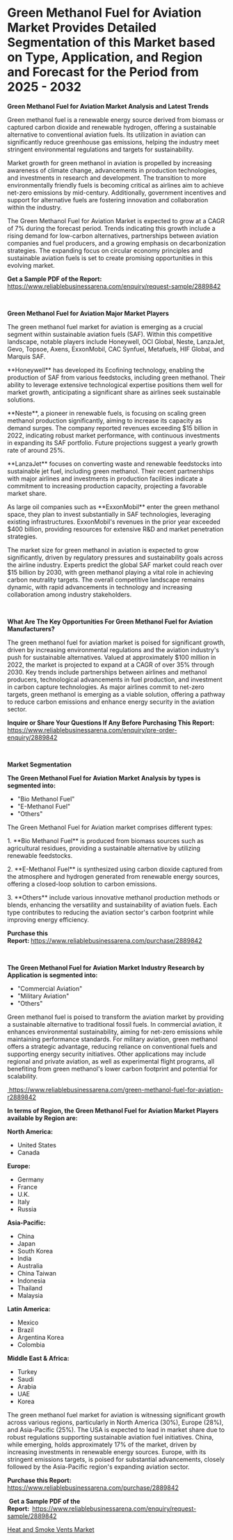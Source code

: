 <p><h1>Green Methanol Fuel for Aviation Market Provides Detailed Segmentation of this Market based on Type, Application, and Region and Forecast for the Period from 2025 - 2032</h1></p><p><strong>Green Methanol Fuel for Aviation Market Analysis and Latest Trends</strong></p>
<p><p>Green methanol fuel is a renewable energy source derived from biomass or captured carbon dioxide and renewable hydrogen, offering a sustainable alternative to conventional aviation fuels. Its utilization in aviation can significantly reduce greenhouse gas emissions, helping the industry meet stringent environmental regulations and targets for sustainability. </p><p>Market growth for green methanol in aviation is propelled by increasing awareness of climate change, advancements in production technologies, and investments in research and development. The transition to more environmentally friendly fuels is becoming critical as airlines aim to achieve net-zero emissions by mid-century. Additionally, government incentives and support for alternative fuels are fostering innovation and collaboration within the industry.</p><p>The Green Methanol Fuel for Aviation Market is expected to grow at a CAGR of 7% during the forecast period. Trends indicating this growth include a rising demand for low-carbon alternatives, partnerships between aviation companies and fuel producers, and a growing emphasis on decarbonization strategies. The expanding focus on circular economy principles and sustainable aviation fuels is set to create promising opportunities in this evolving market.</p></p>
<p><strong>Get a Sample PDF of the Report:&nbsp;</strong> <a href="https://www.reliablebusinessarena.com/enquiry/request-sample/2889842?utm_campaign=2198&utm_medium=2&utm_source=Github&utm_content=ia&utm_term=14032025&utm_id=green-methanol-fuel-for-aviation">https://www.reliablebusinessarena.com/enquiry/request-sample/2889842</a></p>
<p>&nbsp;</p>
<p><strong>Green Methanol Fuel for Aviation Major Market Players</strong></p>
<p><p>The green methanol fuel market for aviation is emerging as a crucial segment within sustainable aviation fuels (SAF). Within this competitive landscape, notable players include Honeywell, OCI Global, Neste, LanzaJet, Gevo, Topsoe, Axens, ExxonMobil, CAC Synfuel, Metafuels, HIF Global, and Marquis SAF.</p><p>**Honeywell** has developed its Ecofining technology, enabling the production of SAF from various feedstocks, including green methanol. Their ability to leverage extensive technological expertise positions them well for market growth, anticipating a significant share as airlines seek sustainable solutions.</p><p>**Neste**, a pioneer in renewable fuels, is focusing on scaling green methanol production significantly, aiming to increase its capacity as demand surges. The company reported revenues exceeding $15 billion in 2022, indicating robust market performance, with continuous investments in expanding its SAF portfolio. Future projections suggest a yearly growth rate of around 25%.</p><p>**LanzaJet** focuses on converting waste and renewable feedstocks into sustainable jet fuel, including green methanol. Their recent partnerships with major airlines and investments in production facilities indicate a commitment to increasing production capacity, projecting a favorable market share.</p><p>As large oil companies such as **ExxonMobil** enter the green methanol space, they plan to invest substantially in SAF technologies, leveraging existing infrastructures. ExxonMobil's revenues in the prior year exceeded $400 billion, providing resources for extensive R&D and market penetration strategies.</p><p>The market size for green methanol in aviation is expected to grow significantly, driven by regulatory pressures and sustainability goals across the airline industry. Experts predict the global SAF market could reach over $15 billion by 2030, with green methanol playing a vital role in achieving carbon neutrality targets. The overall competitive landscape remains dynamic, with rapid advancements in technology and increasing collaboration among industry stakeholders.</p></p>
<p>&nbsp;</p>
<p><strong>What Are The Key Opportunities For Green Methanol Fuel for Aviation Manufacturers?</strong></p>
<p><p>The green methanol fuel for aviation market is poised for significant growth, driven by increasing environmental regulations and the aviation industry's push for sustainable alternatives. Valued at approximately $100 million in 2022, the market is projected to expand at a CAGR of over 35% through 2030. Key trends include partnerships between airlines and methanol producers, technological advancements in fuel production, and investment in carbon capture technologies. As major airlines commit to net-zero targets, green methanol is emerging as a viable solution, offering a pathway to reduce carbon emissions and enhance energy security in the aviation sector.</p></p>
<p><strong>Inquire or Share Your Questions If Any Before Purchasing This Report:</strong> <a href="https://www.reliablebusinessarena.com/enquiry/pre-order-enquiry/2889842?utm_campaign=2198&utm_medium=2&utm_source=Github&utm_content=ia&utm_term=14032025&utm_id=green-methanol-fuel-for-aviation">https://www.reliablebusinessarena.com/enquiry/pre-order-enquiry/2889842</a></p>
<p>&nbsp;</p>
<p><strong>Market Segmentation</strong></p>
<p><strong>The Green Methanol Fuel for Aviation Market Analysis by types is segmented into:</strong></p>
<p><ul><li>"Bio Methanol Fuel"</li><li>"E-Methanol Fuel"</li><li>"Others"</li></ul></p>
<p><p>The Green Methanol Fuel for Aviation market comprises different types: </p><p>1. **Bio Methanol Fuel** is produced from biomass sources such as agricultural residues, providing a sustainable alternative by utilizing renewable feedstocks.</p><p>2. **E-Methanol Fuel** is synthesized using carbon dioxide captured from the atmosphere and hydrogen generated from renewable energy sources, offering a closed-loop solution to carbon emissions.</p><p>3. **Others** include various innovative methanol production methods or blends, enhancing the versatility and sustainability of aviation fuels. Each type contributes to reducing the aviation sector's carbon footprint while improving energy efficiency.</p></p>
<p><strong>Purchase this Report:&nbsp;</strong><a href="https://www.reliablebusinessarena.com/purchase/2889842?utm_campaign=2198&utm_medium=2&utm_source=Github&utm_content=ia&utm_term=14032025&utm_id=green-methanol-fuel-for-aviation">https://www.reliablebusinessarena.com/purchase/2889842</a></p>
<p>&nbsp;</p>
<p><strong>The Green Methanol Fuel for Aviation Market Industry Research by Application is segmented into:</strong></p>
<p><ul><li>"Commercial Aviation"</li><li>"Military Aviation"</li><li>"Others"</li></ul></p>
<p><p>Green methanol fuel is poised to transform the aviation market by providing a sustainable alternative to traditional fossil fuels. In commercial aviation, it enhances environmental sustainability, aiming for net-zero emissions while maintaining performance standards. For military aviation, green methanol offers a strategic advantage, reducing reliance on conventional fuels and supporting energy security initiatives. Other applications may include regional and private aviation, as well as experimental flight programs, all benefiting from green methanol's lower carbon footprint and potential for scalability.</p></p>
<p><a href="https://www.reliablebusinessarena.com/green-methanol-fuel-for-aviation-r2889842?utm_campaign=2198&utm_medium=2&utm_source=Github&utm_content=ia&utm_term=14032025&utm_id=green-methanol-fuel-for-aviation">&nbsp;https://www.reliablebusinessarena.com/green-methanol-fuel-for-aviation-r2889842</a></p>
<p><strong>In terms of Region, the Green Methanol Fuel for Aviation Market Players available by Region are:</strong></p>
<p>
    <p> <strong> North America: </strong>
        <ul>
            <li>United States</li>
            <li>Canada</li>
        </ul>
        </p> 
    <p> <strong> Europe: </strong>
        <ul>
            <li>Germany</li>
            <li>France</li>
            <li>U.K.</li>
            <li>Italy</li>
            <li>Russia</li>
        </ul>
        </p> 
    <p> <strong> Asia-Pacific: </strong>
        <ul>
            <li>China</li>
            <li>Japan</li>
            <li>South Korea</li>
            <li>India</li>
            <li>Australia</li>
            <li>China Taiwan</li>
            <li>Indonesia</li>
            <li>Thailand</li>
            <li>Malaysia</li>
        </ul>
        </p> 
    <p> <strong> Latin America: </strong>
        <ul>
            <li>Mexico</li>
            <li>Brazil</li>
            <li>Argentina Korea</li>
            <li>Colombia</li>
        </ul>
        </p> 
    <p> <strong> Middle East & Africa: </strong>
        <ul>
            <li>Turkey</li>
            <li>Saudi</li>
            <li>Arabia</li>
            <li>UAE</li>
            <li>Korea</li>
        </ul>
    </p>
    </p>
<p><p>The green methanol fuel market for aviation is witnessing significant growth across various regions, particularly in North America (30%), Europe (28%), and Asia-Pacific (25%). The USA is expected to lead in market share due to robust regulations supporting sustainable aviation fuel initiatives. China, while emerging, holds approximately 17% of the market, driven by increasing investments in renewable energy sources. Europe, with its stringent emissions targets, is poised for substantial advancements, closely followed by the Asia-Pacific region's expanding aviation sector.</p></p>
<p><strong>Purchase this Report: </strong><a href="https://www.reliablebusinessarena.com/purchase/2889842?utm_campaign=2198&utm_medium=2&utm_source=Github&utm_content=ia&utm_term=14032025&utm_id=green-methanol-fuel-for-aviation">https://www.reliablebusinessarena.com/purchase/2889842</a></p>
<p>&nbsp;<strong>Get a Sample PDF of the Report:&nbsp;&nbsp;</strong><a href="https://www.reliablebusinessarena.com/enquiry/request-sample/2889842?utm_campaign=2198&utm_medium=2&utm_source=Github&utm_content=ia&utm_term=14032025&utm_id=green-methanol-fuel-for-aviation">https://www.reliablebusinessarena.com/enquiry/request-sample/2889842</a></p>
<p><strong></strong></p>
<p><p><a href="https://github.com/elizabethdagraca/Market-Research-Report-List-5/blob/main/heat-and-smoke-vents-market.md?utm_campaign=2198&utm_medium=2&utm_source=Github&utm_content=ia&utm_term=14032025&utm_id=green-methanol-fuel-for-aviation">Heat and Smoke Vents Market</a></p></p>